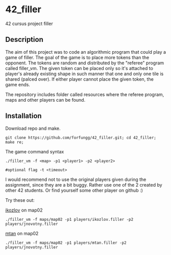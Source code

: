 # 42_filler
42 cursus project filler

## Description
The aim of this project was to code an algorithmic program that could play a game of filler.
The goal of the game is to place more tokens than the opponent. The tokens are random and distributed
by the "referee" program called filler_vm. The given token can be placed only so it's attached to player's
already existing shape in such manner that one and only one tile is shared (palced over). If either
player cannot place the given token, the game ends.

The repository includes folder called resources where the referee program, maps and other players can be found.

## Installation

Download repo and make.
```
git clone https://github.com/forfungg/42_filler.git; cd 42_filler; make re;
```

The game command syntax
```
./filler_vm -f <map> -p1 <player1> -p2 <player2>

#optional flag -t <timeout>
```

I would recommend not to use the original players given during the assignment, since they are a bit buggy.
Rather use one of the 2 created by other 42 students. Or find yourself some other player on github :)

Try these out:

[ikozlov](https://github.com/IvanKozlov95/filler) on map02
```
./filler_vm -f maps/map02 -p1 players/ikozlov.filler -p2 players/jnovotny.filler
```

[mtan](https://github.com/mgia/fillerBot) on map02
```
./filler_vm -f maps/map02 -p1 players/mtan.filler -p2 players/jnovotny.filler
```
